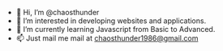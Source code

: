 - 👋 Hi, I’m @chaosthunder
- 👀 I’m interested in developing websites and applications.
- 🌱 I’m currently learning Javascript from Basic to Advanced.
- 📫 Just mail me mail at chaosthunder1986@gmail.com

<!---
chaosthunder/chaosthunder is a ✨ special ✨ repository because its `README.md` (this file) appears on your GitHub profile.
You can click the Preview link to take a look at your changes.
--->
